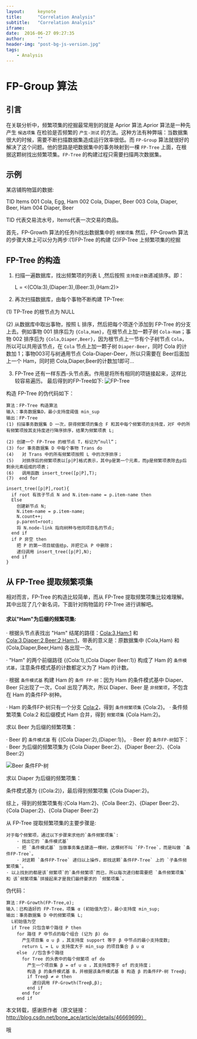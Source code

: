 ```yaml
---
layout:     keynote
title:      "Correlation Analysis"
subtitle:   "Correlation Analysis"
iframe:     
date:  2016-06-27 09:27:35
author:     ""
header-img: "post-bg-js-version.jpg"
tags:
    - Analysis
---
```


# FP-Group 算法

## 引言

在关联分析中，频繁项集的挖掘最常用到的就是 Aprior 算法.Aprior 算法是一种先产生 `候选项集` 在检验是否频繁的 `产生-测试` 的方法。这种方法有种弊端：当数据集很大的时候，需要不断扫描数据集造成运行效率很低。而 `FP-Group` 算法就很好的解决了这个问题。他的思路是吧数据集中的事务映射到一棵 `FP-Tree` 上面，在根据这颗树找出频繁项集。`FP-Tree` 的构建过程只需要扫描两次数据集。

## 示例

某店铺购物篮的数据:


TID	Items
001	Cola, Egg, Ham
002	Cola, Diaper, Beer
003	Cola, Diaper, Beer, Ham
004	Diaper, Beer

TID 代表交易流水号，Items代表一次交易的商品。

首先，FP-Growth 算法的任务hi找出数据集中的 `频繁项集`
然后，FP-Growth 算法的步骤大体上可以分为两步:(1)FP-Tree 的构建 (2)FP-Tree 上频繁项集的挖掘

## FP-Tree 的构造

1. 扫描一遍数据库，找出频繁项的列表 L ,然后按照 `支持度计数`递减排序。即：

    L = <(COla:3),(Diaper:3),(Beer:3),(Ham:2)>

2. 再次扫描数据库，由每个事物不断构建 TP-Tree:

  (1) TP-Tree 的根节点为 NULL

  (2) 从数据库中取出事物，按照 L 排序，然后把每个项逐个添加到 FP-Tree 的分支上去。例如事物 001 排序后为 `{Cola,Ham}`，在根节点上加一颗子树 `Cola-Ham`；事物 002 排序后为 `{Cola,Diaper,Beer}`，因为根节点上一节有个子树节点 `Cola`，所以可以共用该节点，在 `Cola` 节点上加一颗子树 `Diaper-Beer`，同时 Cola 的计数加 1；事物003可与树通用节点 Cola-Diaper-Deer，所以只需要在 Beer后面加上一个 Ham，同时把 Cola,Diaper,Beer的计数加1即可...

3. FP-Tree 还有一样东西-头节点表。作用是将所有相同的项链接起来，这样比较容易遍历。
  最后得到的FP-Tree如下:
  ![FP-Tree](1.jpg)

构造 FP-Tree 的伪代码如下：

```
算法：FP-Tree 构造算法
输入：事务数据集D，最小支持度阈值 min_sup
输出：FP-Tree
(1) 扫描事务数据集 D 一次，获得频繁项的集合 F 和其中每个频繁项的支持度，对F 中的所有频繁项按其支持度进行降序排序，结果为频繁项表 L;

(2) 创建一个 FP-Tree 的根节点 T，标记为“null”；
(3) for 事务数据集 D 中每个事物 Trans do
(4)   对 Trans 中的所有频繁项按照 L 中的次序排序；
(5)   对排序后的频繁项表以[p|P]格式表示，其中p是第一个元素，而p是频繁项表除去p后剩余元素组成的项表；
(6)   调用函数 insert_tree([p|P],T);
(7)  end for

insert_tree([p|P],root){
  if root 有孩子节点 N and N.item-name = p.item-name then
  Else
    创建新节点 N;
    N.item-name = p.item-name;
    N.count++;
    p.parent=root;
    将 N.node-link 指向树种与他同项目名的节点;
  end if
  if P 非空 then
    把 P 的第一项目赋值给p，并把它从 P 中删除；
    递归调用 insert_tree([p|P],N);
  end if
}
```

## 从 FP-Tree 提取频繁项集

相对而言，FP-Tree 的构造比较简单，而从 FP-Tree 提取频繁项集比较难理解。其中出现了几个新名词，下面针对购物篮的 FP-Tree 进行讲解吧。

#### 求以"Ham"为后缀的频繁项集:

 · 根据头节点表找出 "Ham" 结尾的路径：<Cola:3,Ham:1> 和 <Cola:3,Diaper:2,Beer:2,Ham:1>，带表的意义是：原数据集中 (Cola,Ham) 和 (Cola,Diaper,Beer,Ham) 各出现一次。

 · "Ham" 的两个前缀路径 {(Cola:1),(Cola Diaper Beer:1)} 构成了 Ham 的 `条件模式基`，注意条件模式基的计数都定义为了 Ham 的计数。

 · 根据 `条件模式基` 构建 Ham 的 `条件 FP-树`：因为 Ham 的条件模式基中 Diaper、Beer 只出现了一次，Coal 出现了两次，所以 Diaper、Beer 是 `非频繁项`，不包含在 Ham 的条件FP-树种。

 · Ham 的条件FP-树只有一个分支 <Cola:2>，得到 `条件频繁项集` {Cola:2}。
 · 条件频繁项集 Cola:2 和后缀模式 Ham 合并，得到 `频繁项集` {Cola Ham:2}。

求以 Beer 为后缀的频繁项集：

  · Beer 的 `条件模式基` 有 {(Cola Diaper:2),(Diaper:1)}。
  · Beer 的 `条件FP-树`如下：
  · Beer 为后缀的频繁项集为 {Cola Diaper Beer:2}、{Diaper Beer:2}、{Cola Beer:2}

![Beer 条件FP-树](2.jpg)

求以 Diaper 为后缀的频繁项集：

  条件模式基为 {(Cola:2)}，最后得到频繁项集 {Cola Diaper:2}。

综上，得到的频繁项集有:{Cola Ham:2}、{Cola Beer:2}、{Diaper Beer:2}、{Cola Diaper:2}、{Cola Diaper Beer:2}

从 FP-Tree 提取频繁项集的主要步骤是:

    对于每个频繁项，通过以下步骤来求他的`条件频繁项集`:
        · 找出它的 `条件模式基`
        · 把 `条件模式基` 当做事务集去建造一棵树，这棵树不叫 `FP-Tree`，而是叫做 `条件FP-Tree`。
        · 对这颗 `条件FP-Tree` 递归以上操作，即找这颗`条件FP-Tree` 上的 `子条件频繁项集`。
    · 以上找到的都是该`频繁项`的`条件频繁项`而已，所以每次递归都需要把 `条件频繁项集` 和 该`频繁项集`拼接起来才是我们最终要求的 `频繁项集`。

伪代码：

```
算法：FP-Growth(FP-Tree,α);
输入：已构造好的 FP-Tree，项集 α (初始值为空)，最小支持度 min_sup;
输出：事务数据集 D 中的频繁项集 L;
  L初始值为空
  if Tree 只包含单个路径 P then
    for 路径 P 中节点的每个组合 (记为 β) do
      产生项目集 α ∪ β ，其支持度 support 等于 β 中节点的最小支持度数;
      return L = L ∪ 支持度大于 min_sup 的项目集合 β ∪ α
    else  //包含多个路径
      for Tree 的头表中的每个频繁项 αf do
        产生一个项目集 β = αf ∪ α ，其支持度等于 αf 的支持度；
        构造 β 的条件模式基 B，并根据该条件模式基 B 构造 β 的条件FP-树 Treeβ;
        if Treeβ ≠ ∅ then
          递归调用 FP-Growth(Treeβ,β);
        end if
      end for
    end if
````


本文转载，感谢原作者（原文链接：http://blog.csdn.net/bone_ace/article/details/46669699）



















 哦
